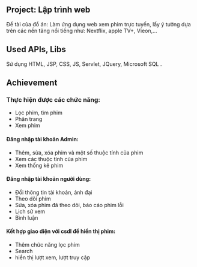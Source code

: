 ## Project: Lập trình web

Đề tài của đồ án: Làm ứng dụng web xem phim trực tuyến, lấy ý tưởng dựa trên các nền tảng nổi tiếng như: Nextflix, apple TV+, Vieon,...

## Used APIs, Libs

Sử dụng HTML, JSP, CSS, JS, Servlet, JQuery, Microsoft SQL .

## Achievement

### Thực hiện được các chức năng:
* Lọc phim, tìm phim
* Phân trang
* Xem phim
#### Đăng nhập tài khoản Admin: 
* Thêm, sửa, xóa phim và một số thuộc tính của phim 
* Xem các thuộc tính của phim
* Xem thống kê phim 
#### Đăng nhập tài khoản người dùng:
* Đổi thông tin tài khoản, ảnh đại 
* Theo dõi phim
* Sửa, xóa phim đã theo dõi, báo cáo phim lỗi
* Lịch sử xem
* Bình luận
#### Kết hợp giao diện với csdl để hiển thị phim:
* Thêm chức năng lọc phim
* Search
* hiển thị lượt xem, lượt truy cập

